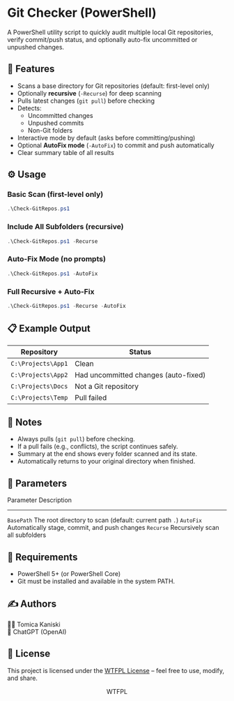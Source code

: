 # Git Checker (PowerShell)

A PowerShell utility script to quickly audit multiple local Git
repositories, verify commit/push status, and optionally auto-fix
uncommitted or unpushed changes.

## 🚀 Features

-   Scans a base directory for Git repositories (default: first-level
    only)
-   Optionally **recursive** (`-Recurse`) for deep scanning
-   Pulls latest changes (`git pull`) before checking
-   Detects:
    -   Uncommitted changes
    -   Unpushed commits
    -   Non-Git folders
-   Interactive mode by default (asks before committing/pushing)
-   Optional **AutoFix mode** (`-AutoFix`) to commit and push
    automatically
-   Clear summary table of all results

## ⚙️ Usage

### Basic Scan (first-level only)

``` powershell
.\Check-GitRepos.ps1
```

### Include All Subfolders (recursive)

``` powershell
.\Check-GitRepos.ps1 -Recurse
```

### Auto-Fix Mode (no prompts)

``` powershell
.\Check-GitRepos.ps1 -AutoFix
```

### Full Recursive + Auto-Fix

``` powershell
.\Check-GitRepos.ps1 -Recurse -AutoFix
```

## 📋 Example Output

| Repository | Status |
| -------- | ------- |
| `C:\Projects\App1` | Clean |
| `C:\Projects\App2` | Had uncommitted changes (auto-fixed) |
| `C:\Projects\Docs` | Not a Git repository |
| `C:\Projects\Temp` | Pull failed |

## 🧠 Notes

-   Always pulls (`git pull`) before checking.
-   If a pull fails (e.g., conflicts), the script continues safely.
-   Summary at the end shows every folder scanned and its state.
-   Automatically returns to your original directory when finished.

## 🧩 Parameters

  Parameter    Description
  ------------ --------------------------------------------------------
  `BasePath`   The root directory to scan (default: current path `.`)
  `AutoFix`    Automatically stage, commit, and push changes
  `Recurse`    Recursively scan all subfolders

## 🧰 Requirements

-   PowerShell 5+ (or PowerShell Core)
-   Git must be installed and available in the system PATH.

## ✍️ Authors

🧑‍💻 Tomica Kaniski  
🤖 ChatGPT (OpenAI)

## 📜 License

This project is licensed under the [WTFPL License](http://www.wtfpl.net) – feel free to use, modify, and share.

<p align="center">
  <a href="https://www.wtfpl.net/">
    <img src="https://www.wtfpl.net/wp-content/uploads/2012/12/wtfpl-badge-4.png" width="80" height="15" alt="WTFPL" />
  </a>
</p>
